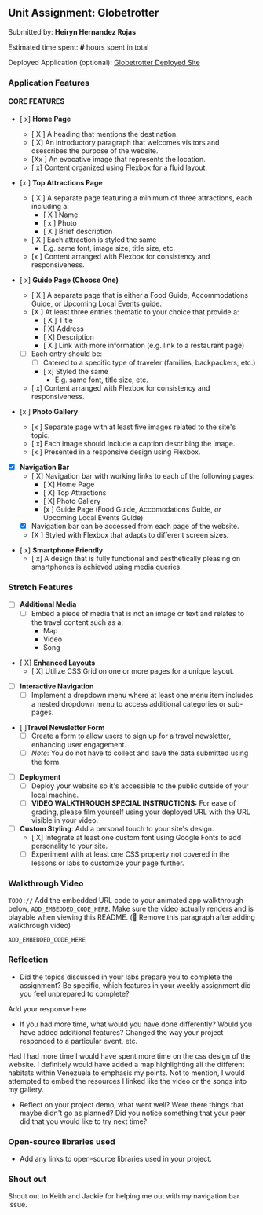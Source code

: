 ## Unit Assignment: Globetrotter

Submitted by: **Heiryn Hernandez Rojas**

Estimated time spent: **#** hours spent in total

Deployed Application (optional): [Globetrotter Deployed Site](ADD_LINK_HERE)

### Application Features

#### CORE FEATURES

- [ x] **Home Page**
  - [ X ] A heading that mentions the destination.
  - [ X] An introductory paragraph that welcomes visitors and dsescribes the purpose of the website. 
  - [Xx ] An evocative image that represents the location.
  - [ x] Content organized using Flexbox for a fluid layout.

- [x ] **Top Attractions Page**
  - [ X ] A separate page featuring a minimum of three attractions, each including a:
    - [ X ] Name
    - [ x ] Photo
    - [ X ] Brief description
  - [ X ] Each attraction is styled the same
    - E.g. same font, image size, title size, etc. 
  - [x ] Content arranged with Flexbox for consistency and responsiveness.

- [ x] **Guide Page (Choose One)**
  - [ X ] A separate page that is either a Food Guide, Accommodations Guide, or Upcoming Local Events guide.
  - [X ] At least three entries thematic to your choice that provide a:
    - [ X ] Title
    - [ X] Address
    - [ X] Description
    - [ X ] Link with more information (e.g. link to a restaurant page)
  - [ ] Each entry should be:
    - [ ] Catered to a specific type of traveler (families, backpackers, etc.)
    - [ x] Styled the same
      - E.g. same font, title size, etc.
  - [ x] Content arranged with Flexbox for consistency and responsiveness. 

- [x ] **Photo Gallery**
  - [x ] Separate page with at least five images related to the site's topic.
  - [ x] Each image should include a caption describing the image.
  - [x ] Presented in a responsive design using Flexbox.

- [X] **Navigation Bar**
  - [ X] Navigation bar with working links to each of the following pages:
    - [ X] Home Page
    - [ X] Top Attractions
    - [ X] Photo Gallery
    - [x ] Guide Page (Food Guide, Accomodations Guide, _or_ Upcoming Local Events Guide)
  - [X] Navigation bar can be accessed from each page of the website.
  - [X ] Styled with Flexbox that adapts to different screen sizes.  

- [ x] **Smartphone Friendly**
  - [ x] A design that is fully functional and aesthetically pleasing on smartphones is achieved using media queries.

### Stretch Features

- [ ] **Additional Media**
  - [ ] Embed a piece of media that is not an image or text and relates to the travel content such as a:
    - Map
    - Video
    - Song

- [ X] **Enhanced Layouts**
  - [ X] Utilize CSS Grid on one or more pages for a unique layout.

- [ ] **Interactive Navigation**
  - [ ] Implement a dropdown menu where at least one menu item includes a nested dropdown menu to access additional categories or sub-pages.

- [ ]**Travel Newsletter Form**
  - [ ] Create a form to allow users to sign up for a travel newsletter, enhancing user engagement.
  - [ ] *Note*: You do not have to collect and save the data submitted using the form. 

- [ ] **Deployment**
  - [ ] Deploy your website so it's accessible to the public outside of your local machine. 
  - [ ] **VIDEO WALKTHROUGH SPECIAL INSTRUCTIONS:** For ease of grading, please film yourself using your deployed URL with the URL visible in your video. 

- [ ] **Custom Styling**: Add a personal touch to your site's design.
  - [ X] Integrate at least one custom font using Google Fonts to add personality to your site.
  - [ ] Experiment with at least one CSS property not covered in the lessons or labs to customize your page further.

### Walkthrough Video

`TODO://` Add the embedded URL code to your animated app walkthrough below, `ADD_EMBEDDED_CODE_HERE`. Make sure the video actually renders and is playable when viewing this README. (🚫 Remove this paragraph after adding walkthrough video)

`ADD_EMBEDDED_CODE_HERE`

### Reflection

* Did the topics discussed in your labs prepare you to complete the assignment? Be specific, which features in your weekly assignment did you feel unprepared to complete?

Add your response here

* If you had more time, what would you have done differently? Would you have added additional features? Changed the way your project responded to a particular event, etc.
  
Had I had more time I would have spent more time on the css design of the website. I definitely would have added a map highlighting all the different habitats within Venezuela to emphasis my points. Not to mention, I would attempted to embed the resources I linked like the video or the songs into my gallery.

* Reflect on your project demo, what went well? Were there things that maybe didn't go as planned? Did you notice something that your peer did that you would like to try next time?



### Open-source libraries used

- Add any links to open-source libraries used in your project.

### Shout out

Shout out to Keith and Jackie for helping me out with my navigation bar issue.
